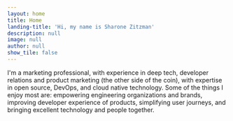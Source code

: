```yaml
---
layout: home
title: Home
landing-title: 'Hi, my name is Sharone Zitzman'
description: null
image: null
author: null
show_tile: false
---
```


I'm a marketing professional, with experience in deep tech, developer relations and product marketing (the other side of the coin), with expertise in open source, DevOps, and cloud native technology.  Some of the things I enjoy most are: empowering engineering organizations and brands, improving developer experience of products, simplifying user journeys, and bringing excellent technology and people together.
